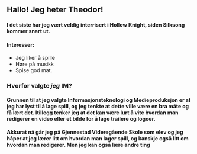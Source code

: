 ## Hallo! Jeg heter Theodor!
#### I det siste har jeg vært veldig interrisert i Hollow Knight, siden Silksong kommer snart ut.

#### Interesser:
- Jeg liker å spille
- Høre på musikk
- Spise god mat.  

### Hvorfor valgte _jeg_ IM?
#### Grunnen til at jeg valgte Informasjonsteknologi og Medieproduksjon er at jeg har lyst til å lage spill, og jeg tenkte at dette ville være en bra måte og få lært det. Itillegg tenker jeg at det kan være lurt å vite hvordan man redigerer en video eller et bilde for å lage trailere og logoer.

#### Akkurat nå går jeg på Gjennestad Videregående Skole som elev og jeg håper at jeg lærer litt om hvordan man lager spill, og kanskje også litt om hvordan man redigerer. Men jeg kan også lære andre ting